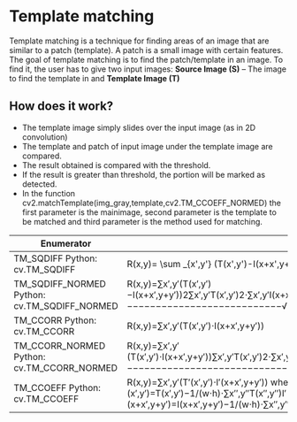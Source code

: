 # Template matching
Template matching is a technique for finding areas of an image that are similar to a patch (template).
A patch is a small image with certain features. The goal of template matching is to find the patch/template in an image.
To find it, the user has to give two input images: **Source Image (S)** – The image to find the template in and **Template Image (T)**

## How does it work?
* The template image simply slides over the input image (as in 2D convolution)
* The template and patch of input image under the template image are compared.
* The result obtained is compared with the threshold.
* If the result is greater than threshold, the portion will be marked as detected.
* In the function cv2.matchTemplate(img_gray,template,cv2.TM_CCOEFF_NORMED) the first parameter is the mainimage, second parameter is the template to be matched and third parameter is the method used for matching.

| Enumerator                                   |                                                                                                                                                      |
|----------------------------------------------|------------------------------------------------------------------------------------------------------------------------------------------------------|
| TM_SQDIFF Python: cv.TM_SQDIFF               | R(x,y)= \sum \_{x',y'} (T(x',y')-I(x+x',y+y'))^2                                                                                                                |
| TM_SQDIFF_NORMED Python: cv.TM_SQDIFF_NORMED | R(x,y)=∑x′,y′(T(x′,y′)−I(x+x′,y+y′))2∑x′,y′T(x′,y′)2⋅∑x′,y′I(x+x′,y+y′)2−−−−−−−−−−−−−−−−−−−−−−−−−−−−−−−−√                                            |
| TM_CCORR Python: cv.TM_CCORR                 | R(x,y)=∑x′,y′(T(x′,y′)⋅I(x+x′,y+y′))                                                                                                                 |
| TM_CCORR_NORMED Python: cv.TM_CCORR_NORMED   | R(x,y)=∑x′,y′(T(x′,y′)⋅I(x+x′,y+y′))∑x′,y′T(x′,y′)2⋅∑x′,y′I(x+x′,y+y′)2−−−−−−−−−−−−−−−−−−−−−−−−−−−−−−−−√                                             |
| TM_CCOEFF Python: cv.TM_CCOEFF               | R(x,y)=∑x′,y′(T′(x′,y′)⋅I′(x+x′,y+y′)) where T′(x′,y′)=T(x′,y′)−1/(w⋅h)⋅∑x′′,y′′T(x′′,y′′)I′(x+x′,y+y′)=I(x+x′,y+y′)−1/(w⋅h)⋅∑x′′,y′′I(x+x′′,y+y′′)  |
